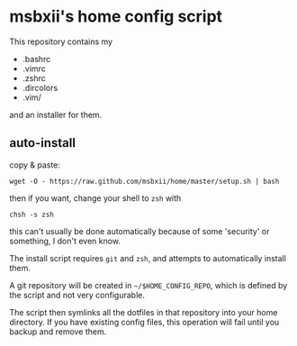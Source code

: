 msbxii's home config script
===========================

This repository contains my

+ .bashrc
+ .vimrc
+ .zshrc
+ .dircolors
+ .vim/

and an installer for them.


auto-install
-------

copy & paste:

    wget -O - https://raw.github.com/msbxii/home/master/setup.sh | bash


then if you want, change your shell to `zsh` with
    
    chsh -s zsh

this can't usually be done automatically because of some 'security' or
something, I don't even know.

The install script requires `git` and `zsh`, and attempts to automatically install them. 

A git repository will be created in `~/$HOME_CONFIG_REPO`, which is defined by
the script and not very configurable.

The script then symlinks all the dotfiles in that repository into your home
directory. If you have existing config files, this operation will fail until
you backup and remove them.




